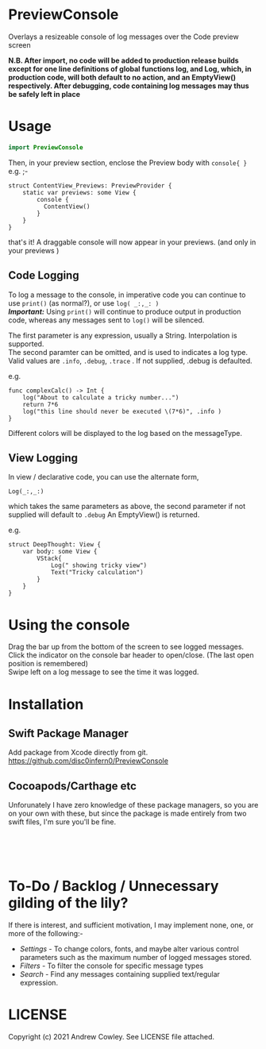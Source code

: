 PreviewConsole
==============

Overlays a resizeable console of log messages over the Code preview screen  

**N.B. After import, no code will be added to production release builds except for one line definitions of global functions log, and Log,  which, in production code, will both default to no action, and an EmptyView() respectively. After debugging, code containing log messages may thus be safely left in place**

Usage
=====
```swift
import PreviewConsole 
```
Then, in your preview section, enclose the Preview body with ```console{ }```
e.g. ;-

    struct ContentView_Previews: PreviewProvider {    
        static var previews: some View {  
            console {
              ContentView()  
            }
        }  
    }

that's it! A draggable console will now appear in your previews. (and only in your previews )

Code Logging
------------
To log a message to the console, in imperative code you can continue to use `print()` (as normal?), or use   `log( _:,_: )`   
***Important:*** Using `print()` will continue to produce output in production code, whereas any messages sent to `log()` will be silenced.

The first parameter is any expression,  usually a String. Interpolation is supported.  
The second paramter can be omitted, and is used to indicates a log type.  
Valid values are `.info`, `.debug`, `.trace` . If not supplied, .debug is defaulted.

e.g.

    func complexCalc() -> Int {
        log("About to calculate a tricky number...")
        return 7*6
        log("this line should never be executed \(7*6)", .info )
    }

Different colors will be displayed to the log based on the messageType. 

View Logging
------------
In view / declarative code, you can use the alternate form, 

    Log(_:,_:) 
which takes the same parameters as above, the second parameter if not supplied will default to `.debug`
An EmptyView() is returned.

e.g.

    struct DeepThought: View {
        var body: some View {
            VStack{ 
                Log(" showing tricky view")
                Text("Tricky calculation")
            }   
        }
    }


Using the console
=================
Drag the bar up from the bottom of the screen to see logged messages.  
Click the indicator on the console bar header to open/close. (The last open position is remembered)  
Swipe left on a log message to see the time it was logged.

Installation
============
Swift Package Manager
---------------------
Add package from Xcode directly from git.  https://github.com/disc0infern0/PreviewConsole

Cocoapods/Carthage etc
----------------------
Unforunately I have zero knowledge of these package managers, so you are on your own with these, but since the package is made entirely from two swift files, I'm sure you'll be fine.

<br>  
<br>  
<br>  

To-Do / Backlog  / Unnecessary gilding of the lily?
===================================================
If there is interest, and sufficient motivation, I may implement none, one, or more of the following:-

- *Settings*  - To change colors, fonts, and maybe alter various control parameters such as the maximum number of logged messages stored.
- *Filters* - To filter the console for specific message types
- *Search* - Find any messages containing supplied text/regular expression.

LICENSE
=======
Copyright (c) 2021 Andrew Cowley.  See LICENSE file attached. 
